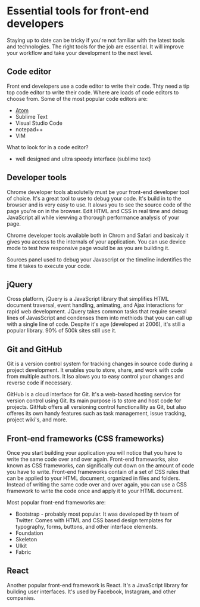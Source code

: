 # Essential tools for front-end developers

Staying up to date can be tricky if you're not familiar with the latest tools and technologies. The right tools for the job are essential.
It will improve your workflow and take your development to the next level.

## Code editor

Front end developers use a code editor to write their code. Thty need a tip top code editor to write their code.  Where are loads of code editors to choose from.
Some of the most popular code editors are:

- [Atom](https://atom.io/)
- Sublime Text
- Visual Studio Code
- notepad++
- VIM

What to look for in a code editor?

- well designed and ultra speedy interface (sublime text)

## Developer tools

Chrome developer tools absolutelly must be your front-end developer tool of choice. It's a great tool to use to debug your code.
It's build in to the browser and is very easy to use. It alows you to see the source code of the page you're on in the browser.
Edit HTML and CSS in real time and debug JavaScript
all while viewving a thorough performance analysis of your page.

Chrome developer tools available both in Chrom and Safari and basicaly it gives you access to the internals of your application.
You can use device mode to test how responsive page would be as you are building it.

Sources panel used to debug your Javascript or the timeline indentifies the time it takes to execute your code.

## jQuery

Cross platform, jQuery is a JavaScript library that simplifies HTML document traversal, event handling, animating, and Ajax interactions for rapid web development.
JQuery takes common tasks that require several lines of JavasScript and condenses them into methiods that you can call up with a single line of code.
Despite it's age (developed at 2006), it's still a popular library. 90% of 500k sites still use it.

## Git and GitHub

Git is a version control system for tracking changes in source code during a project development. It enables you to store, share, and work with code from multiple authors. It lso alows you to easy control your changes and reverse code if necessary.

GitHub is a cloud interface for Git. It's a web-based hosting service for version control using Git. Its main purpose is to store and host code for projects. GitHub offers all versioning control functionallity as Git, but also offeres its own handy features such as task management, issue tracking, project wiki's, and more.

## Front-end frameworks (CSS frameworks)

Once you start building your application you will notice that you have to write the same code over and over again.
Front-end frameworks, also known as CSS frameworks, can significally cut down on the amount of code you have to write.
Front-end frameworks contain of a set of CSS rules that can be applied to your HTML document, organized in files and folders. Instead of writing the same code over and over again, you can use a CSS framework to write the code once and apply it to your HTML document.

Most popular front-end frameworks are:

- Bootstrap -  probably most popular. It was developed by th team of Twitter. Comes with HTML and CSS based design templates for typography, forms, buttons, and other interface elements.
- Foundation
- Skeleton
- UIkit
- Fabric

## React

Another popular front-end framework is React. It's a JavaScript library for building user interfaces. It's used by Facebook, Instagram, and other companies.
